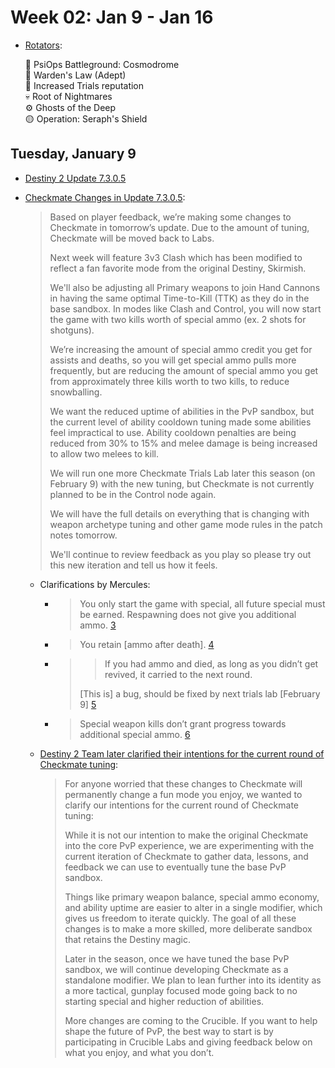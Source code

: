# Week 02: Jan 9 - Jan 16 

- [Rotators](https://x.com/DestinyTheGame/status/1744766021792096291):

  💠 PsiOps Battleground: Cosmodrome<br/>
  🔫 Warden's Law (Adept)<br/>
  🥇 Increased Trials reputation<br/>
  💀 Root of Nightmares<br/>
  ⚙️ Ghosts of the Deep<br/>
  🟡 Operation: Seraph's Shield

## Tuesday, January 9

- [Destiny 2 Update 7.3.0.5][1]

- [Checkmate Changes in Update 7.3.0.5][2]:
  > Based on player feedback, we’re making some changes to Checkmate in tomorrow’s update. Due to the amount of tuning,
  > Checkmate will be moved back to Labs.
  >
  > Next week will feature 3v3 Clash which has been modified to reflect a fan favorite mode from the original Destiny,
  > Skirmish.
  >
  > We'll also be adjusting all Primary weapons to join Hand Cannons in having the same optimal Time-to-Kill (TTK) as
  > they do in the base sandbox. In modes like Clash and Control, you will now start the game with two kills worth of
  > special ammo (ex. 2 shots for shotguns).
  >
  > We’re increasing the amount of special ammo credit you get for assists and deaths, so you will get special ammo
  > pulls more frequently, but are reducing the amount of special ammo you get from approximately three kills worth to
  > two kills, to reduce snowballing.
  >
  > We want the reduced uptime of abilities in the PvP sandbox, but the current level of ability cooldown tuning made
  > some abilities feel impractical to use. Ability cooldown penalties are being reduced from 30% to 15% and melee
  > damage is being increased to allow two melees to kill.
  >
  > We will run one more Checkmate Trials Lab later this season (on February 9) with the new tuning, but Checkmate is
  > not currently planned to be in the Control node again.
  >
  > We will have the full details on everything that is changing with weapon archetype tuning and other game mode rules
  > in the patch notes tomorrow.
  >
  > We'll continue to review feedback as you play so please try out this new iteration and tell us how it feels.
  
  - Clarifications by Mercules:
    - > You only start the game with special, all future special must be earned. Respawning does not give you additional
      > ammo. [3]
    - > You retain \[ammo after death\]. [4]
    - >> If you had ammo and died, as long as you didn’t get revived, it carried to the next round.
      >
      > \[This is\] a bug, should be fixed by next trials lab \[February 9\] [5]
    - > Special weapon kills don’t grant progress towards additional special ammo. [6]
  
  - [Destiny 2 Team later clarified their intentions for the current round of Checkmate tuning][7]:
    > For anyone worried that these changes to Checkmate will permanently change a fun mode you enjoy, we wanted to
    > clarify our intentions for the current round of Checkmate tuning:
    > 
    > While it is not our intention to make the original Checkmate into the core PvP experience, we are experimenting
    > with the current iteration of Checkmate to gather data, lessons, and feedback we can use to eventually tune the
    > base PvP sandbox.
    >
    > Things like primary weapon balance, special ammo economy, and ability uptime are easier to alter in a single
    > modifier, which gives us freedom to iterate quickly. The goal of all these changes is to make a more skilled, more
    > deliberate sandbox that retains the Destiny magic.
    > 
    > Later in the season, once we have tuned the base PvP sandbox, we will continue developing Checkmate as a
    > standalone modifier. We plan to lean further into its identity as a more tactical, gunplay focused mode going back
    > to no starting special and higher reduction of abilities.
    > 
    > More changes are coming to the Crucible. If you want to help shape the future of PvP, the best way to start is by
    > participating in Crucible Labs and giving feedback below on what you enjoy, and what you don’t.

[1]: https://www.bungie.net/7/en/News/article/destiny2_update_7305 "Destiny 2 Update 7.3.0.5"
[2]: https://x.com/Destiny2Team/status/1744530391090839662 "Checkmate Changes in Update 7.3.0.5"
[3]: https://www.reddit.com/r/DestinyTheGame/comments/1922633/checkmate_changes_in_update_7305/kgzovb4/?context=99
[4]: https://www.reddit.com/r/DestinyTheGame/comments/1922633/checkmate_changes_in_update_7305/kgzvz6p/?context=99
[5]: https://www.reddit.com/r/DestinyTheGame/comments/1922633/checkmate_changes_in_update_7305/kgzy26i/?context=99
[6]: https://www.reddit.com/r/DestinyTheGame/comments/1922633/checkmate_changes_in_update_7305/kh1up6s/?context=99
[7]: https://x.com/Destiny2Team/status/1744843045785514374 "Destiny 2 Team's intentions for Checkmate tuning"
